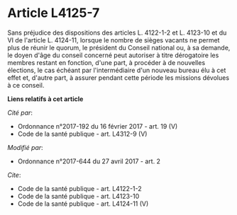 # Article L4125-7

Sans préjudice des dispositions des articles L. 4122-1-2 et L. 4123-10 et du VI de l'article L. 4124-11, lorsque le nombre de
sièges vacants ne permet plus de réunir le quorum, le président du Conseil national ou, à sa demande, le doyen d'âge du
conseil concerné peut autoriser à titre dérogatoire les membres restant en fonction, d'une part, à procéder à de nouvelles
élections, le cas échéant par l'intermédiaire d'un nouveau bureau élu à cet effet et, d'autre part, à assurer pendant cette
période les missions dévolues à ce conseil.

**Liens relatifs à cet article**

_Cité par_:

  - Ordonnance n°2017-192 du 16 février 2017 - art. 19 (V)
  - Code de la santé publique - art. L4312-9 (V)

_Modifié par_:

  - Ordonnance n°2017-644 du 27 avril 2017 - art. 2

_Cite_:

  - Code de la santé publique - art. L4122-1-2
  - Code de la santé publique - art. L4123-10
  - Code de la santé publique - art. L4124-11 (V)
